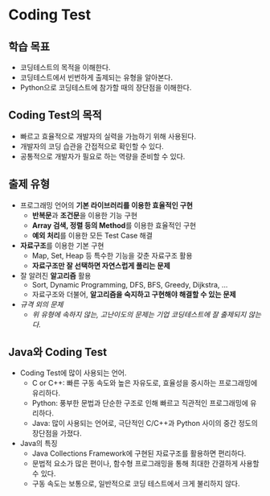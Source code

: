# Coding Test

## 학습 목표

- 코딩테스트의 목적을 이해한다.
- 코딩테스트에서 빈번하게 출제되는 유형을 알아본다.
- Python으로 코딩테스트에 참가할 때의 장단점을 이해한다.

## Coding Test의 목적

- 빠르고 효율적으로 개발자의 실력을 가늠하기 위해 사용된다.
- 개발자의 코딩 습관을 간접적으로 확인할 수 있다.
- 공통적으로 개발자가 필요로 하는 역량을 준비할 수 있다.

## 출제 유형

- 프로그래밍 언어의 **기본 라이브러리를 이용한 효율적인 구현**
  - **반복문**과 **조건문**을 이용한 기능 구현
  - **Array 검색, 정렬 등의 Method**를 이용한 효율적인 구현
  - **예외 처리**를 이용한 모든 Test Case 해결
- **자료구조**를 이용한 기본 구현
  - Map, Set, Heap 등 특수한 기능을 갖춘 자료구조 활용
  - **자료구조만 잘 선택하면 자연스럽게 풀리는 문제**
- 잘 알려진 **알고리즘** 활용
  - Sort, Dynamic Programming, DFS, BFS, Greedy, Dijkstra, ...
  - 자료구조와 더불어, **알고리즘을 숙지하고 구현해야 해결할 수 있는 문제**
- *규격 외의 문제*
  - *위 유형에 속하지 않는, 고난이도의 문제는 기업 코딩테스트에 잘 출제되지 않는다.*

## Java와 Coding Test

- Coding Test에 많이 사용되는 언어.
  - C or C++: 빠른 구동 속도와 높은 자유도로, 효율성을 중시하는 프로그래밍에 유리하다.
  - Python: 풍부한 문법과 단순한 구조로 인해 빠르고 직관적인 프로그래밍에 유리하다.
  - Java: 많이 사용되는 언어로, 극단적인 C/C++과 Python 사이의 중간 정도의 장단점을 가졌다.
- Java의 특징
  - Java Collections Framework에 구현된 자료구조를 활용하면 편리하다.
  - 문법적 요소가 많은 편이나, 함수형 프로그래밍을 통해 최대한 간결하게 사용할 수 있다.
  - 구동 속도는 보통으로, 일반적으로 코딩 테스트에서 크게 불리하지 않다.
